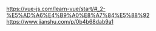 https://vue-js.com/learn-vue/start/#_2-%E5%AD%A6%E4%B9%A0%E8%A7%84%E5%88%92
https://www.jianshu.com/p/0b4b68dab9a1